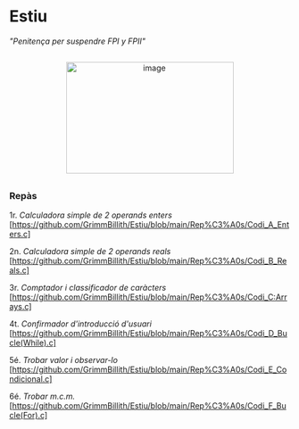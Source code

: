 # Estiu
*"Penitença per suspendre FPI y FPII"*   
##    
<p align="center">   
  <img width="300" height="200" alt="image" src="https://github.com/user-attachments/assets/ee3ce175-e55b-475d-8ac1-88bb8c12861a" />     
       
</p>    

##    

### Repàs

1r. *Calculadora simple de 2 operands enters*   
[https://github.com/GrimmBillith/Estiu/blob/main/Rep%C3%A0s/Codi_A_Enters.c]       
     
2n. *Calculadora simple de 2 operands reals*       
[https://github.com/GrimmBillith/Estiu/blob/main/Rep%C3%A0s/Codi_B_Reals.c]      
     
3r. *Comptador i classificador de caràcters*    
[https://github.com/GrimmBillith/Estiu/blob/main/Rep%C3%A0s/Codi_C:Arrays.c]      
     
4t. *Confirmador d'introducció d'usuari*        
[https://github.com/GrimmBillith/Estiu/blob/main/Rep%C3%A0s/Codi_D_Bucle(While).c]     
    
5é. *Trobar valor i observar-lo*                 
[https://github.com/GrimmBillith/Estiu/blob/main/Rep%C3%A0s/Codi_E_Condicional.c]        
     
6é. *Trobar m.c.m.*
[https://github.com/GrimmBillith/Estiu/blob/main/Rep%C3%A0s/Codi_F_Bucle(For).c]
